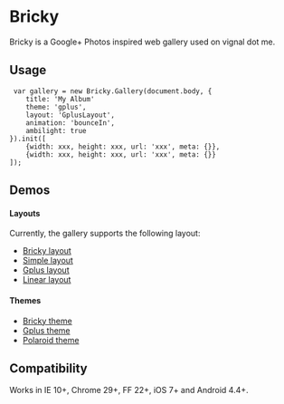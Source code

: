 # Bricky

Bricky is a Google+ Photos inspired web gallery used on vignal dot me.

## Usage

```
 var gallery = new Bricky.Gallery(document.body, {
    title: 'My Album'
    theme: 'gplus',
    layout: 'GplusLayout',
    animation: 'bounceIn',
    ambilight: true
}).init([
    {width: xxx, height: xxx, url: 'xxx', meta: {}},
    {width: xxx, height: xxx, url: 'xxx', meta: {}}
]);

```

## Demos

#### Layouts

Currently, the gallery supports the following layout:

* [Bricky layout](http://photos.vignal.me/album/costa-rica)
* [Simple layout](http://photos.vignal.me/album/costa-rica?layout=SimpleLayout)
* [Gplus layout](http://photos.vignal.me/album/costa-rica?layout=BrickyLayout)
* [Linear layout](http://photos.vignal.me/album/costa-rica?layout=LinearLayout)

#### Themes

* [Bricky theme](http://photos.vignal.me/album/costa-rica?theme=bricky)
* [Gplus theme](http://photos.vignal.me/album/costa-rica?theme=gplus)
* [Polaroid theme](http://photos.vignal.me/album/costa-rica?theme=polaroid)


## Compatibility

Works in IE 10+, Chrome 29+, FF 22+, iOS 7+ and Android 4.4+.
